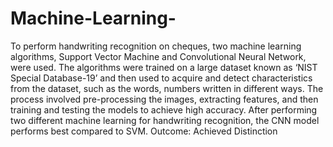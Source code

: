 # Machine-Learning-
To perform handwriting recognition on cheques, two machine learning algorithms, Support Vector Machine and Convolutional Neural Network, were used. The algorithms were trained on a large dataset known as ‘NIST Special Database-19’ and then used to acquire and detect characteristics from the dataset, such as the words, numbers written in different ways. The process involved pre-processing the images, extracting features, and then training and testing the models to achieve high accuracy. After performing two different machine learning for handwriting recognition, the CNN model performs best compared to SVM.
Outcome: Achieved Distinction
